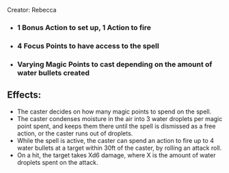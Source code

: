 Creator: Rebecca

- ### 1 Bonus Action to set up, 1 Action to fire
- ### 4 Focus Points to have access to the spell
- ### Varying Magic Points to cast depending on the amount of water bullets created

## Effects:
- The caster decides on how many magic points to spend on the spell.
- The caster condenses moisture in the air into 3 water droplets per magic point spent, and keeps them there until the spell is dismissed as a free action, or the caster runs out of droplets.
- While the spell is active, the caster can spend an action to fire up to 4 water bullets at a target within 30ft of the caster, by rolling an attack roll.
- On a hit, the target takes Xd6 damage, where X is the amount of water droplets spent on the attack.